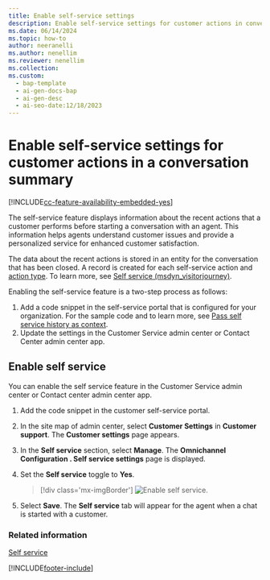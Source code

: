 ```yaml
---
title: Enable self-service settings
description: Enable self-service settings for customer actions in conversations to help agents understand customer issues and provide personalized service.
ms.date: 06/14/2024
ms.topic: how-to
author: neeranelli
ms.author: nenellim
ms.reviewer: nenellim
ms.collection:
ms.custom:
  - bap-template
  - ai-gen-docs-bap
  - ai-gen-desc
  - ai-seo-date:12/18/2023
---
```


# Enable self-service settings for customer actions in a conversation summary

[!INCLUDE[cc-feature-availability-embedded-yes](../../includes/cc-feature-availability.md)]

The self-service feature displays information about the recent actions that a customer performs before starting a conversation with an agent. This information helps agents understand customer issues and provide a personalized service for enhanced customer satisfaction.

The data about the recent actions is stored in an entity for the conversation that has been closed. A record is created for each self-service action and [action type](../use/oc-customer-summary.md#view-self-service). To learn more, see [Self service (msdyn_visitorjourney)](../../developer/entities/msdyn_visitorjourney.md).

Enabling the self-service feature is a two-step process as follows:
1. Add a code snippet in the self-service portal that is configured for your organization. For the sample code and to learn more, see [Pass self service history as context](../develop/reference/methods/setContextProvider.md#pass-customers-self-service-as-context).
2. Update the settings in the Customer Service admin center or Contact Center admin center app.

## Enable self service

You can enable the self service feature in the Customer Service admin center or Contact center admin center app.

1. Add the code snippet in the customer self-service portal.

1. In the site map of admin center, select **Customer Settings** in **Customer support**. The **Customer settings** page appears.

1. In the **Self service** section, select **Manage**. The **Omnichannel Configuration . Self service settings** page is displayed.      

1. Set the **Self service** toggle to **Yes**.

   > [!div class='mx-imgBorder']
   > ![Enable self service.](../media/enable-self-service.png "Enable self service")
 
1. Select **Save**. The **Self service** tab will appear for the agent when a chat is started with a customer.

### Related information

[Self service](../use/oc-customer-summary.md#view-self-service)


[!INCLUDE[footer-include](../../includes/footer-banner.md)]
